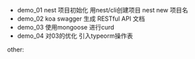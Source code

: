 <!--
 * @Author: your name
 * @Date: 2021-11-17 22:50:24
 * @Description: file content
-->

- demo_01 nest 项目初始化
  用nest/cli创建项目 nest new  项目名
- demo_02 koa swagger 生成 RESTful API 文档
- demo_03 使用mongoose 进行curd
- demo_04 对03的优化 引入typeorm操作表

other:

